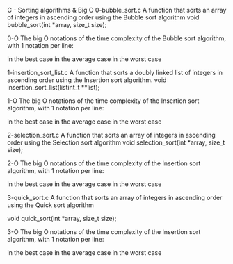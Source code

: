 C - Sorting algorithms & Big O
0-bubble_sort.c
A function that sorts an array of integers in ascending order using the Bubble sort algorithm
void bubble_sort(int *array, size_t size);

0-O
The big O notations of the time complexity of the Bubble sort algorithm, with 1 notation per line:

in the best case
in the average case
in the worst case

1-insertion_sort_list.c
A function that sorts a doubly linked list of integers in ascending order using the Insertion sort algorithm.
void insertion_sort_list(listint_t **list);

1-O
The big O notations of the time complexity of the Insertion sort algorithm, with 1 notation per line:

in the best case
in the average case
in the worst case

2-selection_sort.c
A function that sorts an array of integers in ascending order using the Selection sort algorithm void selection_sort(int *array, size_t size);

2-O
The big O notations of the time complexity of the Insertion sort algorithm, with 1 notation per line:

in the best case
in the average case
in the worst case

3-quick_sort.c
A function that sorts an array of integers in ascending order using the Quick sort algorithm

void quick_sort(int *array, size_t size);

3-O
The big O notations of the time complexity of the Insertion sort algorithm, with 1 notation per line:

in the best case
in the average case
in the worst case
